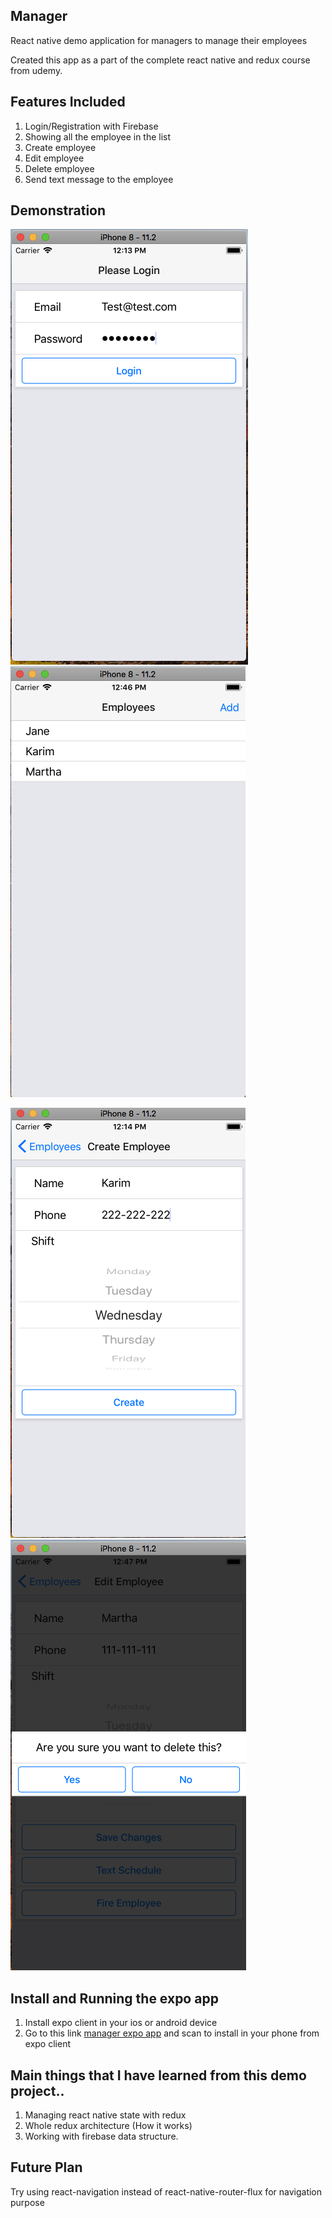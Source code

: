 ## Manager

React native demo application for managers to manage their employees

Created this app as a part of the complete react native and redux course from udemy. 

## Features Included

1. Login/Registration with Firebase
2. Showing all the employee in the list
3. Create employee
4. Edit employee
5. Delete employee
6. Send text message to the employee

## Demonstration

![Login Screen](https://github.com/Saad-Bashar/manager/blob/master/screenshots/Screen%20Shot%202018-03-09%20at%2012.13.18%20PM.png "Login Form")  ![Employee List](https://github.com/Saad-Bashar/manager/blob/master/screenshots/Screen%20Shot%202018-03-09%20at%2012.46.06%20PM.png) 

![Employee Create/Edit Form](https://github.com/Saad-Bashar/manager/blob/master/screenshots/Screen%20Shot%202018-03-09%20at%2012.14.45%20PM.png)    ![Fire Employee](https://github.com/Saad-Bashar/manager/blob/master/screenshots/Screen%20Shot%202018-03-09%20at%2012.46.53%20PM.png)


## Install and Running the expo app

1. Install expo client in your ios or android device
2. Go to this link [manager expo app](https://expo.io/@saad-bashar/manager) and scan to install in your phone from expo client

## Main things that I have learned from this demo project..

1. Managing react native state with redux
2. Whole redux architecture (How it works)
3. Working with firebase data structure.

## Future Plan

Try using react-navigation instead of react-native-router-flux for navigation purpose
